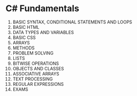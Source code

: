 # C# Fundamentals

01. BASIC SYNTAX, CONDITIONAL STATEMENTS AND LOOPS
02. BASIC HTML
03. DATA TYPES AND VARIABLES
04. BASIC CSS
05. ARRAYS
06. METHODS
07. PROBLEM SOLVING
08. LISTS
09. BITWISE OPERATIONS
10. OBJECTS AND CLASSES
11. ASSOCIATIVE ARRAYS
12. TEXT PROCESSING
13. REGULAR EXPRESSIONS
14. EXAMS
